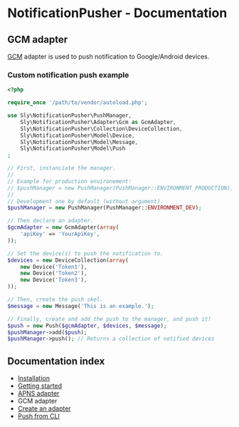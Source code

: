 # NotificationPusher - Documentation

## GCM adapter

[GCM](http://developer.android.com/google/gcm/gs.html) adapter is used to push notification to Google/Android devices.

### Custom notification push example

``` php
<?php

require_once '/path/to/vendor/autoload.php';

use Sly\NotificationPusher\PushManager,
    Sly\NotificationPusher\Adapter\Gcm as GcmAdapter,
    Sly\NotificationPusher\Collection\DeviceCollection,
    Sly\NotificationPusher\Model\Device,
    Sly\NotificationPusher\Model\Message,
    Sly\NotificationPusher\Model\Push
;

// First, instanciate the manager.
// 
// Example for production environement:
// $pushManager = new PushManager(PushManager::ENVIRONMENT_PRODUCTION);
// 
// Development one by default (without argument).
$pushManager = new PushManager(PushManager::ENVIRONMENT_DEV);

// Then declare an adapter.
$gcmAdapter = new GcmAdapter(array(
    'apiKey' => 'YourApiKey',
));

// Set the device(s) to push the notification to.
$devices = new DeviceCollection(array(
    new Device('Token1'),
    new Device('Token2'),
    new Device('Token3'),
));

// Then, create the push skel.
$message = new Message('This is an example.');

// Finally, create and add the push to the manager, and push it!
$push = new Push($gcmAdapter, $devices, $message);
$pushManager->add($push);
$pushManager->push(); // Returns a collection of notified devices
```

## Documentation index

* [Installation](https://github.com/Ph3nol/NotificationPusher/blob/master/doc/installation.md)
* [Getting started](https://github.com/Ph3nol/NotificationPusher/blob/master/doc/getting-started.md)
* [APNS adapter](https://github.com/Ph3nol/NotificationPusher/blob/master/doc/apns-adapter.md)
* GCM adapter
* [Create an adapter](https://github.com/Ph3nol/NotificationPusher/blob/master/doc/create-an-adapter.md)
* [Push from CLI](https://github.com/Ph3nol/NotificationPusher/blob/master/doc/push-from-cli.md)
